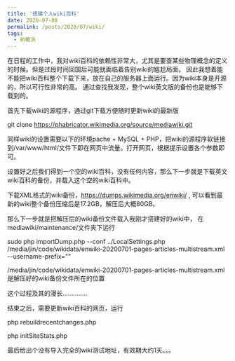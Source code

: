 ```yaml
---
title: '搭建个人wiki百科'
date: 2020-07-08
permalink: /posts/2020/07/wiki/
tags:
  - 树莓派
---
```


在日程的工作中，我对wiki百科的依赖性非常大，尤其是要查某些物理概念的定义的时候。但是过段时间回国后可能就面临着告别wiki的尴尬局面。 因此我想着能不能把wiki百科整个下载下来，放在自己的服务器上面运行。因为wiki本身是开源的，所以可行性非常的高。 通过查找我发现，整个wiki英文版的备份也是能够下载到的。

首先下载wiki的源程序，通过git下载方便随时更新wiki的最新版

git clone https://phabricator.wikimedia.org/source/mediawiki.git

同样wiki的设置需要以下的环境pache + MySQL + PHP，把wiki的源程序软链接到/var/www/html/文件下即在网页中流量。打开网页，根据提示设置各个参数即可。

设置好之后我们得到一个空的wiki百科，没有任何内容，那么下一步就是下载英文wiki百科的备份，并载入这个空的wiki百科中。

下载XML格式的wiki备份，https://dumps.wikimedia.org/enwiki/ , 可以看到最新的wiki整个备份压缩后是17.2GB，解压后大概80GB。


那么下一步就是把解压后的wiki备份文件载入我刚才搭建好的wiki中， 在mediawiki/maintenance/文件夹下运行

sudo php importDump.php --conf ../LocalSettings.php /media/jin/code/wikidata/enwiki-20200701-pages-articles-multistream.xml --username-prefix=""


/media/jin/code/wikidata/enwiki-20200701-pages-articles-multistream.xml 是解压好的wiki备份文件所在的位置


这个过程及其的漫长..............

结束之后，需要更新wiki百科的网页，运行

php rebuildrecentchanges.php

php initSiteStats.php


最后给出个没有导入完全的wiki测试地址，有效期大约1天。。。 
